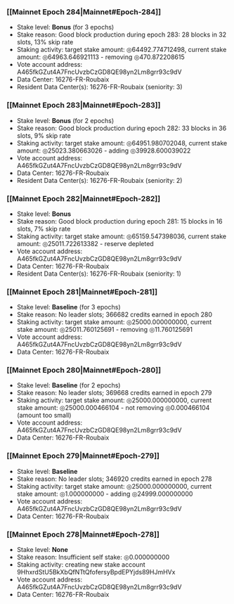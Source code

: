 ### [[Mainnet Epoch 284|Mainnet#Epoch-284]]
* Stake level: **Bonus** (for 3 epochs)
* Stake reason: Good block production during epoch 283: 28 blocks in 32 slots, 13% skip rate
* Staking activity: target stake amount: ◎64492.774712498, current stake amount: ◎64963.646921113 - removing ◎470.872208615
* Vote account address: A465fkGZut4A7FncUvzbCzGD8QE98yn2Lm8grr93c9dV
* Data Center: 16276-FR-Roubaix
* Resident Data Center(s): 16276-FR-Roubaix (seniority: 3)
### [[Mainnet Epoch 283|Mainnet#Epoch-283]]
* Stake level: **Bonus** (for 2 epochs)
* Stake reason: Good block production during epoch 282: 33 blocks in 36 slots, 9% skip rate
* Staking activity: target stake amount: ◎64951.980702048, current stake amount: ◎25023.380663026 - adding ◎39928.600039022
* Vote account address: A465fkGZut4A7FncUvzbCzGD8QE98yn2Lm8grr93c9dV
* Data Center: 16276-FR-Roubaix
* Resident Data Center(s): 16276-FR-Roubaix (seniority: 2)
### [[Mainnet Epoch 282|Mainnet#Epoch-282]]
* Stake level: **Bonus**
* Stake reason: Good block production during epoch 281: 15 blocks in 16 slots, 7% skip rate
* Staking activity: target stake amount: ◎65159.547398036, current stake amount: ◎25011.722613382 - reserve depleted
* Vote account address: A465fkGZut4A7FncUvzbCzGD8QE98yn2Lm8grr93c9dV
* Data Center: 16276-FR-Roubaix
* Resident Data Center(s): 16276-FR-Roubaix (seniority: 1)
### [[Mainnet Epoch 281|Mainnet#Epoch-281]]
* Stake level: **Baseline** (for 3 epochs)
* Stake reason: No leader slots; 366682 credits earned in epoch 280
* Staking activity: target stake amount: ◎25000.000000000, current stake amount: ◎25011.760125691 - removing ◎11.760125691
* Vote account address: A465fkGZut4A7FncUvzbCzGD8QE98yn2Lm8grr93c9dV
* Data Center: 16276-FR-Roubaix
### [[Mainnet Epoch 280|Mainnet#Epoch-280]]
* Stake level: **Baseline** (for 2 epochs)
* Stake reason: No leader slots; 369668 credits earned in epoch 279
* Staking activity: target stake amount: ◎25000.000000000, current stake amount: ◎25000.000466104 - not removing ◎0.000466104 (amount too small)
* Vote account address: A465fkGZut4A7FncUvzbCzGD8QE98yn2Lm8grr93c9dV
* Data Center: 16276-FR-Roubaix
### [[Mainnet Epoch 279|Mainnet#Epoch-279]]
* Stake level: **Baseline**
* Stake reason: No leader slots; 346920 credits earned in epoch 278
* Staking activity: target stake amount: ◎25000.000000000, current stake amount: ◎1.000000000 - adding ◎24999.000000000
* Vote account address: A465fkGZut4A7FncUvzbCzGD8QE98yn2Lm8grr93c9dV
* Data Center: 16276-FR-Roubaix
### [[Mainnet Epoch 278|Mainnet#Epoch-278]]
* Stake level: **None**
* Stake reason: Insufficient self stake: ◎0.000000000
* Staking activity: creating new stake account 9HhxrdStU5BkXbQfNTtQfofersyBpdEPYjds89HJmHVx
* Vote account address: A465fkGZut4A7FncUvzbCzGD8QE98yn2Lm8grr93c9dV
* Data Center: 16276-FR-Roubaix